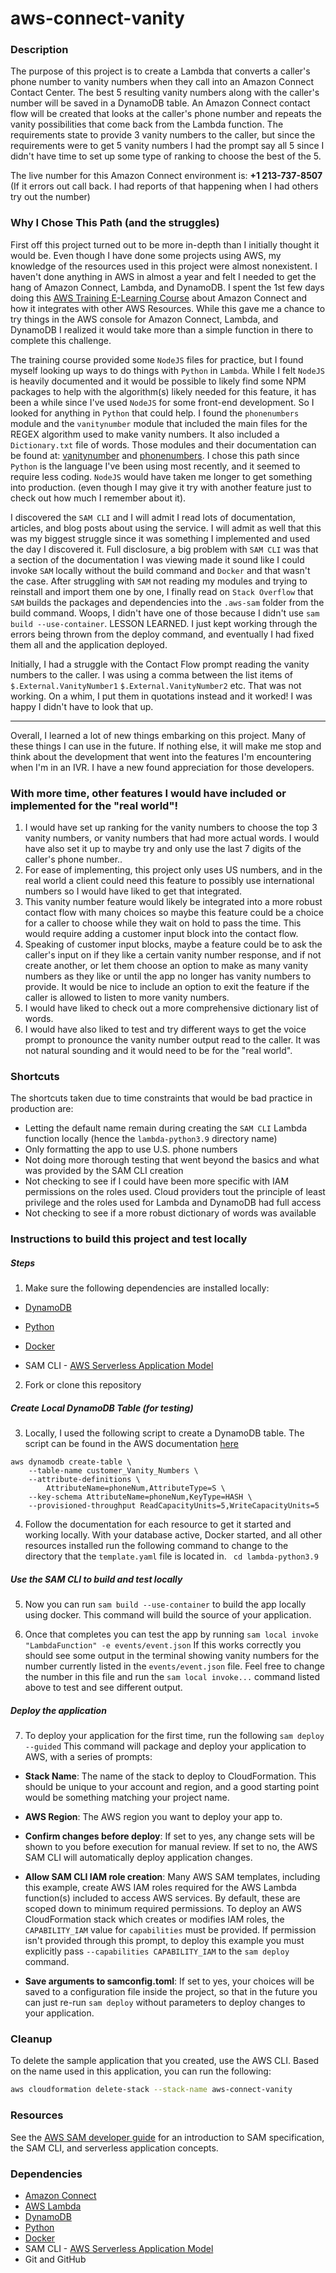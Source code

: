 # aws-connect-vanity

### Description
The purpose of this project is to create a Lambda that converts a caller's phone number to vanity numbers when they call into an Amazon Connect Contact Center. The best 5 resulting vanity numbers along with the caller's number will be saved in a DynamoDB table.
An Amazon Connect contact flow will be created that looks at the caller's phone number and repeats the vanity possibilities that come back from the Lambda function. The requirements state to provide 3 vanity numbers to the caller, but since the requirements were to get 5 vanity numbers I had the prompt say all 5 since I didn't have time to set up some type of ranking to choose the best of the 5.

The live number for this Amazon Connect environment is: **+1 213-737-8507**
(If it errors out call back. I had reports of that happening when I had others try out the number)

### Why I Chose This Path (and the struggles)

First off this project turned out to be more in-depth than I initially thought it would be. Even though I have done some projects using AWS, my knowledge of the resources used in this project were almost nonexistent. I haven't done anything in AWS in almost a year and felt I needed to get the hang of Amazon Connect, Lambda, and DynamoDB. I spent the 1st few days doing this [AWS Training E-Learning Course](https://www.aws.training/Details/eLearning?id=49257) about Amazon Connect and how it integrates with other AWS Resources. While this gave me a chance to try things in the AWS console for Amazon Connect, Lambda, and DynamoDB I realized it would take more than a simple function in there to complete this challenge.

The training course provided some ```NodeJS``` files for practice, but I found myself looking up ways to do things with ```Python``` in ```Lambda```. While I felt ```NodeJS``` is heavily documented and it would be possible to likely find some NPM packages to help with the algorithm(s) likely needed for this feature, it has been a while since I've used ```NodeJS``` for some front-end development. So I looked for anything in ```Python``` that could help. I found the ```phonenumbers``` module and the ```vanitynumber``` module that included the main files for the REGEX algorithm used to make vanity numbers. It also included a ```Dictionary.txt``` file of words. Those modules and their documentation can be found at: [vanitynumber](https://pypi.org/project/vanitynumber/) and [phonenumbers](https://pypi.org/project/phonenumbers/). I chose this path since ```Python``` is the language I've been using most recently, and it seemed to require less coding. ```NodeJS``` would have taken me longer to get something into production. (even though I may give it try with another feature just to check out how much I remember about it).

I discovered the ```SAM CLI``` and I will admit I read lots of documentation, articles, and blog posts about using the service. I will admit as well that this was my biggest struggle since it was something I implemented and used the day I discovered it. Full disclosure, a big problem with ```SAM CLI``` was that a section of the documentation I was viewing made it sound like I could invoke ```SAM``` locally without the build command and ```Docker``` and that wasn't the case. After struggling with ```SAM``` not reading my modules and trying to reinstall and import them one by one, I finally read on ```Stack Overflow``` that ```SAM``` builds the packages and dependencies into the ```.aws-sam``` folder from the build command. Woops, I didn't have one of those because I didn't use ```sam build --use-container```. LESSON LEARNED. I just kept working through the errors being thrown from the deploy command, and eventually I had fixed them all and the application deployed.

Initially, I had a struggle with the Contact Flow prompt reading the vanity numbers to the caller. I was using a comma between the list items of ```$.External.VanityNumber1``` ```$.External.VanityNumber2``` etc. That was not working. On a whim, I put them in quotations instead and it worked! I was happy I didn't have to look that up.

****
Overall, I learned a lot of new things embarking on this project. Many of these things I can use in the future. If nothing else, it will make me stop and think about the development that went into the features I'm encountering when I'm in an IVR. I have a new found appreciation for those developers.

### With more time, other features I would have included or implemented for the "real world"!

 1. I would have set up ranking for the vanity numbers to choose the top 3 vanity numbers, or vanity numbers that had more actual words. I would have also set it up to maybe try and only use the last 7 digits of the caller's phone number..
 2. For ease of implementing, this project only uses US numbers, and in the real world a client could need this feature to possibly use international numbers so I would have liked to get that integrated.
 3. This vanity number feature would likely be integrated into a more robust contact flow with many choices so maybe this feature could be a choice for a caller to choose while they wait on hold to pass the time. This would require adding a customer input block into the contact flow.
 4. Speaking of customer input blocks, maybe a feature could be to ask the caller's input on if they like a certain vanity number response, and if not create another, or let them choose an option to make as many vanity numbers as they like or until the app no longer has vanity numbers to provide. It would be nice to include an option to exit the feature if the caller is allowed to listen to more vanity numbers.
 5. I would have liked to check out a more comprehensive dictionary list of words.
 6. I would have also liked to test and try different ways to get the voice prompt to pronounce the vanity number output read to the caller. It was not natural sounding and it would need to be for the "real world".

### Shortcuts

The shortcuts taken due to time constraints that would be bad practice in production are:

- Letting the default name remain during creating the ```SAM CLI``` Lambda function locally (hence the ```lambda-python3.9``` directory name)
- Only formatting the app to use U.S. phone numbers
- Not doing more thorough testing that went beyond the basics and what was provided by the SAM CLI creation
- Not checking to see if I could have been more specific with IAM permissions on the roles used. Cloud providers tout the principle of least privilege and the roles used for Lambda and DynamoDB had full access
- Not checking to see if a more robust dictionary of words was available

### Instructions to build this project and test locally

##### Steps


1. Make sure the following dependencies are installed locally:

- [DynamoDB](https://aws.amazon.com/dynamodb/)

- [Python](https://www.python.org/)

- [Docker](https://www.docker.com/)

- SAM CLI - [AWS Serverless Application Model](https://docs.aws.amazon.com/serverless-application-model/latest/developerguide/what-is-sam.html)


2. Fork or clone this repository
##### Create Local DynamoDB Table (for testing)


3. Locally, I used the following script to create a DynamoDB table. The script can be found in the AWS documentation [here](https://docs.aws.amazon.com/amazondynamodb/latest/developerguide/Tools.CLI.html)

```
aws dynamodb create-table \
    --table-name customer_Vanity_Numbers \
    --attribute-definitions \
        AttributeName=phoneNum,AttributeType=S \
    --key-schema AttributeName=phoneNum,KeyType=HASH \
    --provisioned-throughput ReadCapacityUnits=5,WriteCapacityUnits=5
```

4. Follow the documentation for each resource to get it started and working locally. With your database active, Docker started, and all other resources installed run the following command to change to the directory that the ```template.yaml``` file is located in. ``` cd lambda-python3.9```

##### Use the SAM CLI to build and test locally


5. Now you can run ```sam build --use-container``` to build the app locally using docker. This command will build the source of your application.


6. Once that completes you can test the app by running ```sam local invoke "LambdaFunction" -e events/event.json``` If this works correctly you should see some output in the terminal showing vanity numbers for the number currently listed in the ```events/event.json``` file. Feel free to change the number in this file and run the ```sam local invoke...``` command listed above to test and see different output.
##### Deploy the application


7. To deploy your application for the first time, run the following ```sam deploy --guided``` This command will package and deploy your application to AWS, with a series of prompts:


* **Stack Name**: The name of the stack to deploy to CloudFormation. This should be unique to your account and region, and a good starting point would be something matching your project name.


* **AWS Region**: The AWS region you want to deploy your app to.


* **Confirm changes before deploy**: If set to yes, any change sets will be shown to you before execution for manual review. If set to no, the AWS SAM CLI will automatically deploy application changes.


* **Allow SAM CLI IAM role creation**: Many AWS SAM templates, including this example, create AWS IAM roles required for the AWS Lambda function(s) included to access AWS services. By default, these are scoped down to minimum required permissions. To deploy an AWS CloudFormation stack which creates or modifies IAM roles, the `CAPABILITY_IAM` value for `capabilities` must be provided. If permission isn't provided through this prompt, to deploy this example you must explicitly pass `--capabilities CAPABILITY_IAM` to the `sam deploy` command.


* **Save arguments to samconfig.toml**: If set to yes, your choices will be saved to a configuration file inside the project, so that in the future you can just re-run `sam deploy` without parameters to deploy changes to your application.

### Cleanup

To delete the sample application that you created, use the AWS CLI. Based on the name used in this application, you can run the following:

```bash
aws cloudformation delete-stack --stack-name aws-connect-vanity
```

### Resources

See the [AWS SAM developer guide](https://docs.aws.amazon.com/serverless-application-model/latest/developerguide/what-is-sam.html) for an introduction to SAM specification, the SAM CLI, and serverless application concepts.

### Dependencies

- [Amazon Connect](https://aws.amazon.com/connect/?nc2=h_ql_prod_ce_con)
- [AWS Lambda](https://aws.amazon.com/lambda/?nc2=h_ql_prod_fs_lbd)
- [DynamoDB](https://aws.amazon.com/dynamodb/)
- [Python](https://www.python.org/)
- [Docker](https://www.docker.com/)
- SAM CLI - [AWS Serverless Application Model](https://docs.aws.amazon.com/serverless-application-model/latest/developerguide/what-is-sam.html)
- Git and GitHub
